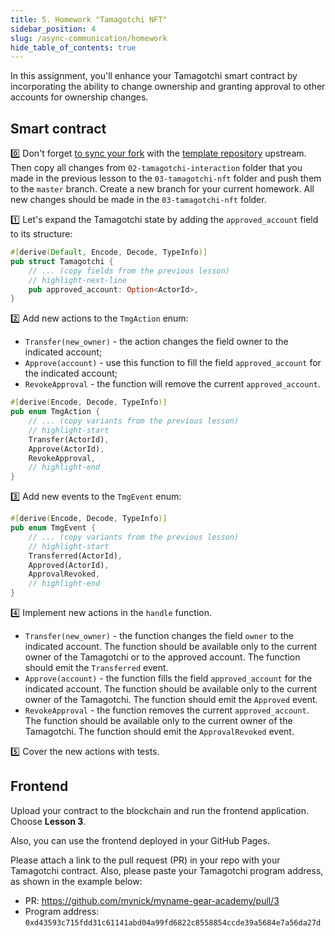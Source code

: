 ```yaml
---
title: 5. Homework "Tamagotchi NFT"
sidebar_position: 4
slug: /async-communication/homework
hide_table_of_contents: true
---
```


In this assignment, you'll enhance your Tamagotchi smart contract by incorporating the ability to change ownership and granting approval to other accounts for ownership changes.

## Smart contract

0️⃣ Don't forget [to sync your fork](https://docs.github.com/en/pull-requests/collaborating-with-pull-requests/working-with-forks/syncing-a-fork) with the [template repository](https://github.com/gear-foundation/dapps-template-gear-academy) upstream. Then copy all changes from `02-tamagotchi-interaction` folder that you made in the previous lesson to the `03-tamagotchi-nft` folder and push them to the `master` branch. Create a new branch for your current homework. All new changes should be made in the `03-tamagotchi-nft` folder.

1️⃣ Let's expand the Tamagotchi state by adding the `approved_account` field to its structure:

```rust title="03-tamagotchi-nft/io/src/lib.rs"
#[derive(Default, Encode, Decode, TypeInfo)]
pub struct Tamagotchi {
    // ... (copy fields from the previous lesson)
    // highlight-next-line
    pub approved_account: Option<ActorId>,
}
```

2️⃣ Add new actions to the `TmgAction` enum:

- `Transfer(new_owner)` - the action changes the field owner to the indicated account;
- `Approve(account)` - use this function to fill the field `approved_account` for the indicated account;
- `RevokeApproval` - the function will remove the current `approved_account`.

```rust title="03-tamagotchi-nft/io/src/lib.rs"
#[derive(Encode, Decode, TypeInfo)]
pub enum TmgAction {
    // ... (copy variants from the previous lesson)
    // highlight-start
    Transfer(ActorId),
    Approve(ActorId),
    RevokeApproval,
    // highlight-end
}
```

3️⃣ Add new events to the `TmgEvent` enum:

```rust title="03-tamagotchi-nft/io/src/lib.rs"
#[derive(Encode, Decode, TypeInfo)]
pub enum TmgEvent {
    // ... (copy variants from the previous lesson)
    // highlight-start
    Transferred(ActorId),
    Approved(ActorId),
    ApprovalRevoked,
    // highlight-end
}
```

4️⃣ Implement new actions in the `handle` function.

- `Transfer(new_owner)` - the function changes the field `owner` to the indicated account. The function should be available only to the current owner of the Tamagotchi or to the approved account. The function should emit the `Transferred` event.
- `Approve(account)` - the function fills the field `approved_account` for the indicated account. The function should be available only to the current owner of the Tamagotchi. The function should emit the `Approved` event.
- `RevokeApproval` - the function removes the current `approved_account`. The function should be available only to the current owner of the Tamagotchi. The function should emit the `ApprovalRevoked` event.

5️⃣ Cover the new actions with tests.

## Frontend

Upload your contract to the blockchain and run the frontend application. Choose **Lesson 3**.

Also, you can use the frontend deployed in your GitHub Pages.

Please attach a link to the pull request (PR) in your repo with your Tamagotchi contract. Also, please paste your Tamagotchi program address, as shown in the example below:

- PR: <https://github.com/mynick/myname-gear-academy/pull/3>
- Program address: `0xd43593c715fdd31c61141abd04a99fd6822c8558854ccde39a5684e7a56da27d`
